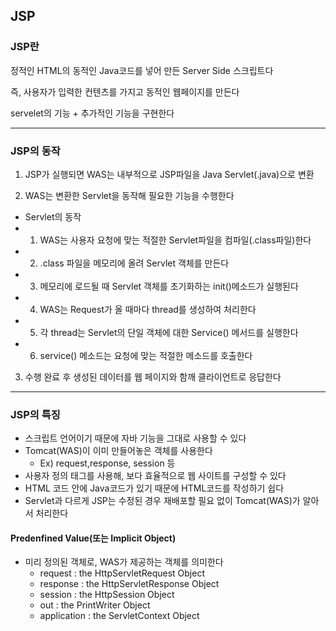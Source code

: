## JSP 
### JSP란 

정적인 HTML의 동적인 Java코드를 넣어 만든 Server Side 스크립트다

즉, 사용자가 입력한 컨텐츠를 가지고 동적인 웹페이지를 만든다

servelet의 기능 + 추가적인 기능을 구현한다

---
### JSP의 동작

1. JSP가 실행되면 WAS는 내부적으로 JSP파일을 Java Servlet(.java)으로 변환


2. WAS는 변환한 Servlet을 동작해 필요한 기능을 수행한다

  - Servlet의 동작
  - 1) WAS는 사용자 요청에 맞는 적절한 Servlet파일을 컴파일(.class파일)한다
  - 2) .class 파일을 메모리에 올려 Servlet 객체를 만든다
  - 3) 메모리에 로드될 때 Servlet 객체를 초기화하는 init()메소드가 실행된다
  - 4) WAS는 Request가 올 때마다 thread를 생성하여 처리한다
  - 5) 각 thread는 Servlet의 단일 객체에 대한 Service() 메서드를 실행한다
  - 6) service() 메소드는 요청에 맞는 적절한 메소드를 호출한다

3. 수행 완료 후 생성된 데이터를 웹 페이지와 함깨 클라이언트로 응답한다

---

### JSP의 특징

- 스크립트 언어이기 때문에 자바 기능을 그대로 사용할 수 있다
- Tomcat(WAS)이 이미 만들어놓은 객체를 사용한다
   - Ex) request,response, session 등
- 사용자 정의 태그를 사용해, 보다 효율적으로 웹 사이트를 구성할 수 있다
- HTML 코드 안에 Java코드가 있기 때문에 HTML코드를 작성하기 쉽다
- Servlet과 다르게 JSP는 수정된 경우 재배포할 필요 없이 Tomcat(WAS)가 알아서 처리한다

#### Predenfined Value(또는 Implicit Object)

- 미리 정의된 객체로, WAS가 제공하는 객체를 의미한다
  - request : the HttpServletRequest Object
  - response : the HttpServletResponse Object
  - session : the HttpSession Object
  - out : the PrintWriter Object
  - application : the ServletContext Object
